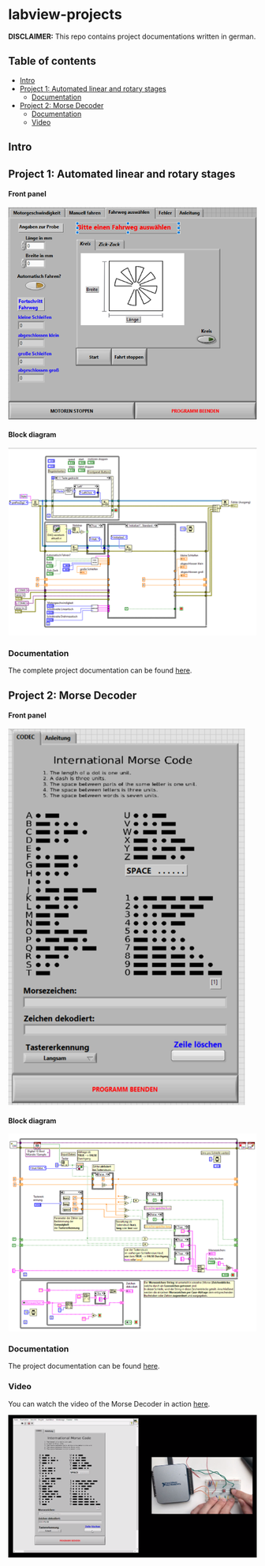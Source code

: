 # labview-projects 

__DISCLAIMER:__ This repo contains project documentations written in german.

## Table of contents

- [Intro](#intro)
- [Project 1: Automated linear and rotary stages](#project-1-automated-linear-and-rotary-stages)
  * [Documentation](#documentation)
- [Project 2: Morse Decoder](#project-2-morse-decoder)
  * [Documentation](#documentation-1)
  * [Video](#video)

## Intro

## Project 1: Automated linear and rotary stages 

#### Front panel
![project1-front](https://github.com/carlobiermann/labview-projects/blob/master/pics/projekt-1-front.png)

#### Block diagram
![project1-block](https://github.com/carlobiermann/labview-projects/blob/master/pics/projekt-1-block.png)

### Documentation

The complete project documentation can be found [here](https://github.com/carlobiermann/labview-projects/blob/master/docs/Dokumentation-Projekt1-OWIS-Messaufbau.pdf).


## Project 2: Morse Decoder

#### Front panel
![project2-front](https://github.com/carlobiermann/labview-projects/blob/master/pics/projekt-2-front.png)

#### Block diagram
![project2-block](https://github.com/carlobiermann/labview-projects/blob/master/pics/projekt-2-block.png)

### Documentation

The project documentation can be found [here](https://github.com/carlobiermann/labview-projects/blob/master/docs/Dokumentation-Projekt2-Morse-Decoder.pdf).

### Video

You can watch the video of the Morse Decoder in action [here](https://drive.google.com/file/d/1HypPBfhAAqiCCtA1bQ8TMqxodvWHiOYY/view?usp=sharing).

![project2-video](https://github.com/carlobiermann/labview-projects/blob/master/pics/projekt-2-video.png)
